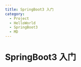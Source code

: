 ```yaml
---
title: SpringBoot3 入门
category:
  - Project
  - HelloWorld
  - SpringBoot3
  - MD
---
```


# SpringBoot3 入门

